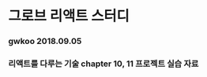 <!-- 
markdown 문법 알아가기

# h1
## h2
### h3

-->

 <!-- 
  # 깃 허브 페이지 연동 
  깃헙에서 제공하는 호스팅 서비스

  1. 깃헙 계정
  2. 깃헙 프로젝트
  3. 깃헙 브랜치 gh-pages

  yarn build 후 Log 확인 
  package.json 내부 "homepage" : "http://myname.github.io/myapp", 작성
  "homepage": "http://gwkoo.github.io/react-study-grove"
  -->

# 그로브 리액트 스터디 
### gwkoo 2018.09.05

### 리액트를 다루는 기술 chapter 10, 11 프로젝트 실습 자료